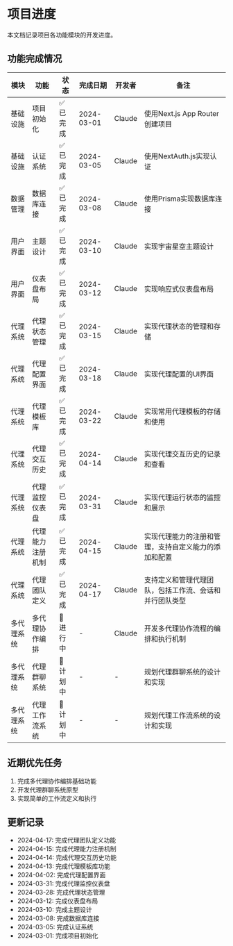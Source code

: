 # 项目进度

本文档记录项目各功能模块的开发进度。

## 功能完成情况

| 模块 | 功能 | 状态 | 完成日期 | 开发者 | 备注 |
|------|------|------|----------|--------|------|
| 基础设施 | 项目初始化 | ✅ 已完成 | 2024-03-01 | Claude | 使用Next.js App Router创建项目 |
| 基础设施 | 认证系统 | ✅ 已完成 | 2024-03-05 | Claude | 使用NextAuth.js实现认证 |
| 数据管理 | 数据库连接 | ✅ 已完成 | 2024-03-08 | Claude | 使用Prisma实现数据库连接 |
| 用户界面 | 主题设计 | ✅ 已完成 | 2024-03-10 | Claude | 实现宇宙星空主题设计 |
| 用户界面 | 仪表盘布局 | ✅ 已完成 | 2024-03-12 | Claude | 实现响应式仪表盘布局 |
| 代理系统 | 代理状态管理 | ✅ 已完成 | 2024-03-15 | Claude | 实现代理状态的管理和存储 |  
| 代理系统 | 代理配置界面 | ✅ 已完成 | 2024-03-18 | Claude | 实现代理配置的UI界面 |
| 代理系统 | 代理模板库 | ✅ 已完成 | 2024-03-22 | Claude | 实现常用代理模板的存储和使用 |
| 代理系统 | 代理交互历史 | ✅ 已完成 | 2024-04-14 | Claude | 实现代理交互历史的记录和查看 |
| 代理系统 | 代理监控仪表盘 | ✅ 已完成 | 2024-03-31 | Claude | 实现代理运行状态的监控和展示 |
| 代理系统 | 代理能力注册机制 | ✅ 已完成 | 2024-04-15 | Claude | 实现代理能力的注册和管理，支持自定义能力的添加和配置 |
| 代理系统 | 代理团队定义 | ✅ 已完成 | 2024-04-17 | Claude | 支持定义和管理代理团队，包括工作流、会话和并行团队类型 |
| 多代理系统 | 多代理协作编排 | 🔄 进行中 | - | Claude | 开发多代理协作流程的编排和执行机制 |
| 多代理系统 | 代理群聊系统 | 🔄 计划中 | - | - | 规划代理群聊系统的设计和实现 |
| 多代理系统 | 代理工作流系统 | 🔄 计划中 | - | - | 规划代理工作流系统的设计和实现 |

## 近期优先任务

1. 完成多代理协作编排基础功能
2. 开发代理群聊系统原型
3. 实现简单的工作流定义和执行

## 更新记录

- 2024-04-17: 完成代理团队定义功能
- 2024-04-15: 完成代理能力注册机制
- 2024-04-14: 完成代理交互历史功能
- 2024-04-13: 完成代理模板库功能
- 2024-04-02: 完成代理配置界面
- 2024-03-31: 完成代理监控仪表盘
- 2024-03-28: 完成代理状态管理
- 2024-03-12: 完成仪表盘布局
- 2024-03-10: 完成主题设计
- 2024-03-08: 完成数据库连接
- 2024-03-05: 完成认证系统
- 2024-03-01: 完成项目初始化 